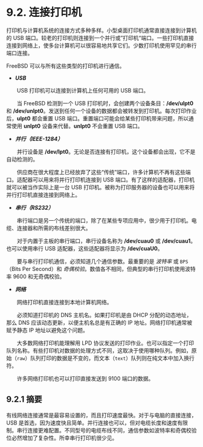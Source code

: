 # 9.2. 连接打印机

打印机与计算机系统的连接方式多种多样。小型桌面打印机通常直接连接到计算机的 USB 端口。较老的打印机则连接到一个并行或”打印机“端口。一些打印机直接连接到网络上，使多台计算机可以很容易地共享它们。少数打印机使用罕见的串行端口连接。

FreeBSD 可以与所有这些类型的打印机进行通信。

- ***USB***

　　USB 打印机可以连接到计算机上任何可用的 USB 端口。
   
　　当 FreeBSD 检测到一个 USB 打印机时，会创建两个设备条目：**/dev/ulpt0** 和 **/dev/unlpt0**。发送到任何一个设备的数据都会被转发到打印机。每次打印作业后，**ulpt0** 都会重置 USB 端口。重置端口可能会给某些打印机带来问题，所以通常使用 **unlpt0** 设备来代替。**unlpt0** 不会重置 USB 端口。

- ***并行（IEEE-1284）***
  
　　并行设备是 **/dev/lpt0**。无论是否连接有打印机，这个设备都会出现，它不是自动检测的。
   
　　供应商在很大程度上已经放弃了这些“传统”端口，许多计算机不再有这些端口。适配器可以用来将并行打印机连接到 USB 端口。有了这样的适配器，打印机就可以被当作实际上是一台 USB 打印机。被称为打印服务器的设备也可以用来将并行打印机直接连接到网络上。

- ***串行（RS232）***
   
　　串行端口是另一个传统的端口，除了在某些专项应用中，很少用于打印机。电缆、连接器和所需的布线差别很大。
   
　　对于内置于主板的串行端口，串行设备名称为 **/dev/cuau0** 或 **/dev/cuau1**。也可以使用串行 USB 适配器，这些适配器将显示为 **/dev/cuaU0**。
   
　　要与串行打印机通信，必须知道几个通信参数。最重要的是 *波特率* 或 `BPS`（Bits Per Second）和 *奇偶校验*。数值各不相同，但典型的串行打印机使用波特率 9600 和无奇偶校验。

- ***网络***
  
　　网络打印机直接连接到本地计算机网络。
   
　　必须知道打印机的 DNS 主机名。如果打印机是由 DHCP 分配的动态地址，那么 DNS 应该动态更新，以便主机名总是有正确的 IP 地址。网络打印机通常被赋予静态 IP 地址以避免这个问题。
   
　　大多数网络打印机能理解用 LPD 协议发送的打印作业。也可以指定一个打印队列名称。有些打印机对数据的处理方式不同，这取决于使用哪种队列。例如，原始（`raw`）队列打印的数据是不变的，而文本（`text`）队列则在纯文本中加入换行符。
   
　　许多网络打印机也可以打印直接发送到 9100 端口的数据。
   
## 9.2.1 摘要

有线网络连接通常是最容易设置的，而且打印速度最快。对于与电脑的直接连接，USB 是首选，因为速度快且简单。并行连接也可以，但对电缆长度和速度有限制。串行连接更难配置。不同型号的电缆布线不同，通信参数如波特率和奇偶校验位必然增加了复杂性。所幸串行打印机很少见。
